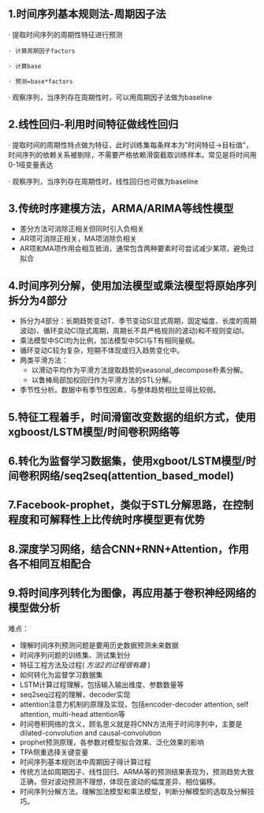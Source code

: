 ## 1.时间序列基本规则法-周期因子法

· 提取时间序列的周期性特征进行预测

    · 计算周期因子factors

    · 计算base

    · 预测=base*factors

· 观察序列，当序列存在周期性时，可以用周期因子法做为baseline

## 2.线性回归-利用时间特征做线性回归

· 提取时间的周期性特点做为特征，此时训练集每条样本为"时间特征->目标值"，时间序列的依赖关系被剔除，不需要严格依赖滑窗截取训练样本。常见是将时间用0-1哑变量表达

· 观察序列，当序列存在周期性时，线性回归也可做为baseline

## 3.传统时序建模方法，ARMA/ARIMA等线性模型

* 差分方法可消除正相关但同时引入负相关
* AR项可消除正相关，MA项消除负相关
* AR项和MA项作用会相互抵消，通常包含两种要素时可尝试减少某项，避免过拟合

## 4.时间序列分解，使用加法模型或乘法模型将原始序列拆分为4部分

* 拆分为4部分：长期趋势变动T、季节变动S(显式周期，固定幅度、长度的周期波动)、循环变动C(隐式周期，周期长不具严格规则的波动)和不规则变动I。
* 乘法模型中SCI均为比例，加法模型中SCI与T有相同量纲。
* 循环变动C较为复杂，短期不体现或归入趋势变化中。
* 两类平滑方法：
  * 以滑动平均作为平滑方法提取趋势的seasonal_decompose朴素分解。
  * 以鲁棒局部加权回归作为平滑方法的STL分解。
* 季节性分析。数据中有季节性因素，与整体趋势相比显得比较弱。

## 5.特征工程着手，时间滑窗改变数据的组织方式，使用xgboost/LSTM模型/时间卷积网络等

## 6.转化为监督学习数据集，使用xgboot/LSTM模型/时间卷积网络/seq2seq(attention_based_model)

## 7.Facebook-prophet，类似于STL分解思路，在控制程度和可解释性上比传统时序模型更有优势

## 8.深度学习网络，结合CNN+RNN+Attention，作用各不相同互相配合

## 9.将时间序列转化为图像，再应用基于卷积神经网络的模型做分析

难点：

* 理解时间序列预测问题是要用历史数据预测未来数据
* 时间序列问题的训练集、测试集划分
* 特征工程方法及过程( *方法2的过程很有趣* )
* 如何转化为监督学习数据集
* LSTM计算过程理解，包括输入输出维度、参数数量等
* seq2seq过程的理解，decoder实现
* attention注意力机制的原理及实现，包括encoder-decoder attention, self attention, multi-head attention等
* 时间卷积网络的含义，顾名思义就是将CNN方法用于时间序列中，主要是dilated-convolution and causal-convolution
* prophet预测原理，各参数对模型拟合效果、泛化效果的影响
* TPA侧重选择关键变量
* 时间序列基本规则法中周期因子得计算过程
* 传统方法如周期因子、线性回归、ARMA等的预测结果表现为，预测趋势大致正确，但对波动预测不理想，体现在波动的幅度差异、相位偏移。
* 时间序列分解方法。理解加法模型和乘法模型，判断分解模型的选取及分解技巧。
